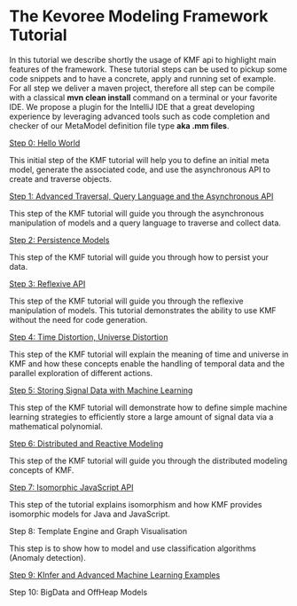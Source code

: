 # The Kevoree Modeling Framework Tutorial

In this tutorial we describe shortly the usage of KMF api to highlight main features of the framework. These tutorial steps can be used to pickup some code snippets and to have a concrete, apply and running set of example. For all step we deliver a maven project, therefore all step can be compile with a classical **mvn clean install** command on a terminal or your favorite IDE. We propose a plugin for the IntelliJ IDE that a great developing experience by leveraging advanced tools such as code completion and checker of our MetaModel definition file type **aka .mm files**.

[Step 0: Hello World ](step0_helloworld)

This initial step of the KMF tutorial will help you to define an initial meta model, generate the associated code, and use the asynchronous API to create and traverse objects.

[Step 1: Advanced Traversal, Query Language and the Asynchronous API](step1_async)

This step of the KMF tutorial will guide you through the asynchronous manipulation of models and a query language to traverse and collect data.

[Step 2: Persistence Models](step2_persistence)

This step of the KMF tutorial will guide you through how to persist your data.

[Step 3: Reflexive API](step3_reflexive)

This step of the KMF tutorial will guide you through the reflexive manipulation of models. This tutorial demonstrates the ability to use KMF without the need for code generation.

[Step 4: Time Distortion, Universe Distortion](step4_distortion)

This step of the KMF tutorial will explain the meaning of time and universe in KMF and how these concepts enable the handling of temporal data and the parallel exploration of different actions.

[Step 5: Storing Signal Data with Machine Learning](step5_simple_ml)

This step of the KMF tutorial will demonstrate how to define simple machine learning strategies to efficiently store a large amount of signal data via a mathematical polynomial.

[Step 6: Distributed and Reactive Modeling](step6_distribution)

This step of the KMF tutorial will guide you through the distributed modeling concepts of KMF.

[Step 7: Isomorphic JavaScript API](step7_isomorphism)

This step of the tutorial explains isomorphism and how KMF provides isomorphic models for Java and JavaScript.

Step 8: Template Engine and Graph Visualisation

This step is to show how to model and use classification algorithms (Anomaly detection).

[Step 9: KInfer and Advanced Machine Learning Examples](step9_inference)

Step 10: BigData and OffHeap Models
